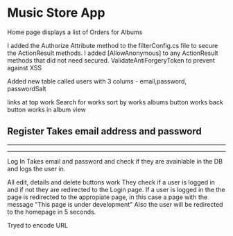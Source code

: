 
Music Store App
=============================================

Home page displays a list of Orders for Albums

I added the Authorize Attribute method to the filterConfig.cs file to secure the ActionResult methods. 
I added [AllowAnonymous] to any ActionResult methods that did not need secured.
ValidateAntiForgeryToken to prevent against XSS

Added new table called users with 3 colums - email,password, passwordSalt

links at top work
Search for works
sort by works
albums button works
back button works in album view


Register
   Takes email address and password
-----------
------
---------

Log In
   Takes email and password and check if they are avainlable in the DB and logs the user in.


All edit, details and delete buttons work
   They check if a user is logged in and if not they are redirected to the Login page.
   If a user is logged in the the page is redirected to the appropiate page, in this case a
   page with the message "This page is under development"
   Also the user will be redirected to the homepage in 5 seconds.

Tryed to encode URL